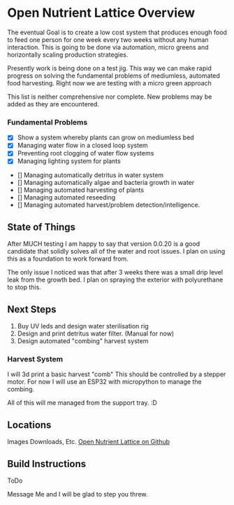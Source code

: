 <!-- title: Open Nutrient Lattice Overview -->
# Open Nutrient Lattice Overview

The eventual Goal is to create a low cost system that produces enough food to feed one person for one week every two weeks without any human interaction. This is going to be done via automation, micro greens and horizontally scaling production strategies.

Presently work is being done on a test jig. This way we can make rapid progress on solving the fundamental problems of mediumless, automated food harvesting. Right now we are testing with a micro green approach 

This list is neither comprehensive nor complete. New problems may be added as they are encountered.

### Fundamental Problems
- [X] Show a system whereby plants can grow on mediumless bed
- [X] Managing water flow in a closed loop system
- [X] Preventing root clogging of water flow systems
- [X] Managing lighting system for plants
- [] Managing automatically detritus in water system
- [] Managing automatically algae and bacteria growth in water 
- [] Managing automated harvesting of plants
- [] Managing automated reseeding
- [] Managing automated harvest/problem detection/intelligence.

## State of Things

After MUCH testing I am happy to say that version 0.0.20 is a good candidate that solidly solves all of the water and root issues. I plan on using this as a foundation to work forward from. 

The only issue I noticed was that after 3 weeks there was a small drip level leak from the growth bed. I plan on spraying the exterior with polyurethane to stop this.

## Next Steps

1. Buy UV leds and design water sterilisation rig
2. Design and print detritus water filter. (Manual for now)
3. Design automated "combing" harvest system

### Harvest System

I will 3d print a basic harvest "comb"
This should be controlled by a stepper motor.
For now I will use an ESP32 with micropython to manage the combing. 

All of this will me managed from the support tray. :D

## Locations

Images Downloads, Etc.
[Open Nutrient Lattice on Github](https://github.com/mholiv/Open-Nutrient-Lattice)

## Build Instructions

ToDo

Message Me and I will be glad to step you threw.

